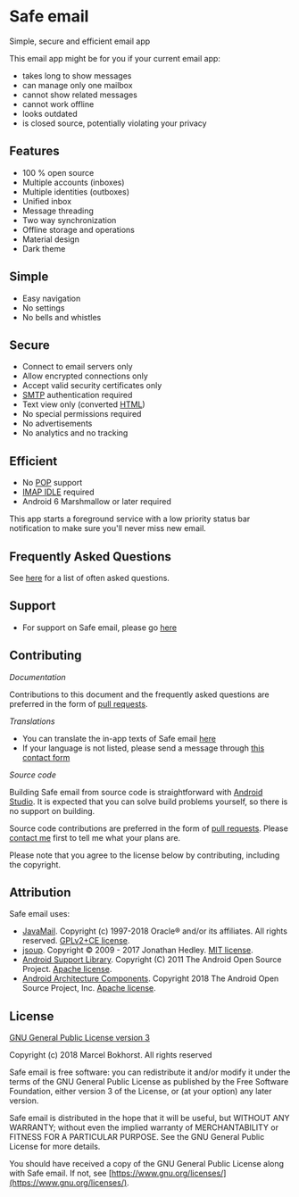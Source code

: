 Safe email
==========

Simple, secure and efficient email app

This email app might be for you if your current email app:

* takes long to show messages
* can manage only one mailbox
* cannot show related messages
* cannot work offline
* looks outdated
* is closed source, potentially violating your privacy

Features
--------

* 100 % open source
* Multiple accounts (inboxes)
* Multiple identities (outboxes)
* Unified inbox
* Message threading
* Two way synchronization
* Offline storage and operations
* Material design
* Dark theme

Simple
------

* Easy navigation
* No settings
* No bells and whistles

Secure
------

* Connect to email servers only
* Allow encrypted connections only
* Accept valid security certificates only
* [SMTP](https://en.wikipedia.org/wiki/Simple_Mail_Transfer_Protocol) authentication required
* Text view only (converted [HTML](https://en.wikipedia.org/wiki/HTML))
* No special permissions required
* No advertisements
* No analytics and no tracking

Efficient
---------

* No [POP](https://en.wikipedia.org/wiki/Post_Office_Protocol) support
* [IMAP IDLE](https://en.wikipedia.org/wiki/IMAP_IDLE) required
* Android 6 Marshmallow or later required

This app starts a foreground service with a low priority status bar notification to make sure you'll never miss new email.

Frequently Asked Questions
--------------------------

See [here](https://github.com/M66B/SafeEmail/blob/master/FAQ.md) for a list of often asked questions.

Support
-------

* For support on Safe email, please go [here](https://forum.xda-developers.com/)

Contributing
------------

*Documentation*

Contributions to this document and the frequently asked questions
are preferred in the form of [pull requests](https://help.github.com/articles/creating-a-pull-request/).

*Translations*

* You can translate the in-app texts of Safe email [here](https://crowdin.com/project/safe-email/)
* If your language is not listed, please send a message through [this contact form](https://contact.faircode.eu/)

*Source code*

Building Safe email from source code is straightforward with [Android Studio](http://developer.android.com/sdk/).
It is expected that you can solve build problems yourself, so there is no support on building.

Source code contributions are preferred in the form of [pull requests](https://help.github.com/articles/creating-a-pull-request/).
Please [contact me](https://contact.faircode.eu/) first to tell me what your plans are.

Please note that you agree to the license below by contributing, including the copyright.

Attribution
-----------

Safe email uses:

* [JavaMail](https://javaee.github.io/javamail/). Copyright (c) 1997-2018 Oracle® and/or its affiliates. All rights reserved. [GPLv2+CE license](https://javaee.github.io/javamail/JavaMail-License).
* [jsoup](https://jsoup.org/). Copyright © 2009 - 2017 Jonathan Hedley. [MIT license](https://jsoup.org/license).
* [Android Support Library](https://developer.android.com/tools/support-library/). Copyright (C) 2011 The Android Open Source Project. [Apache license](https://android.googlesource.com/platform/frameworks/support/+/master/LICENSE.txt).
* [Android Architecture Components](https://developer.android.com/topic/libraries/architecture/). Copyright 2018 The Android Open Source Project, Inc. [Apache license](https://github.com/googlesamples/android-architecture-components/blob/master/LICENSE).

License
-------

[GNU General Public License version 3](https://www.gnu.org/licenses/gpl.txt)

Copyright (c) 2018 Marcel Bokhorst. All rights reserved

Safe email is free software: you can redistribute it and/or modify
it under the terms of the GNU General Public License as published by
the Free Software Foundation, either version 3 of the License, or
(at your option) any later version.

Safe email is distributed in the hope that it will be useful,
but WITHOUT ANY WARRANTY; without even the implied warranty of
MERCHANTABILITY or FITNESS FOR A PARTICULAR PURPOSE.  See the
GNU General Public License for more details.

You should have received a copy of the GNU General Public License
along with Safe email. If not, see [https://www.gnu.org/licenses/](https://www.gnu.org/licenses/).
